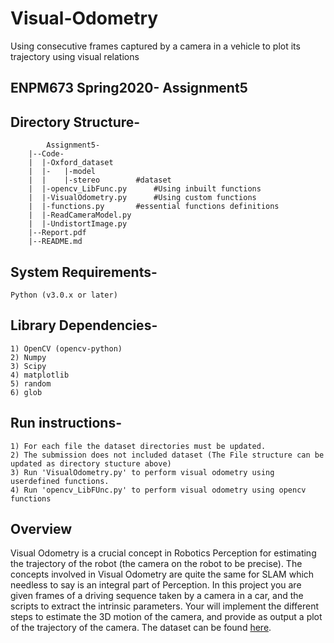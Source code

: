 # Visual-Odometry
Using consecutive frames captured by a camera in a vehicle to plot its trajectory using visual relations
## ENPM673 Spring2020- Assignment5

## Directory Structure-

	        Assignment5-
		|--Code-
		|  |-Oxford_dataset
		|  |-	|-model
		|  | 	|-stereo		#dataset
		|  |-opencv_LibFunc.py		#Using inbuilt functions
		|  |-VisualOdometry.py		#Using custom functions
		|  |-functions.py		#essential functions definitions
		|  |-ReadCameraModel.py
		|  |-UndistortImage.py
		|--Report.pdf
		|--README.md

## System Requirements-
	Python (v3.0.x or later)

## Library Dependencies-
	1) OpenCV (opencv-python)
	2) Numpy
	3) Scipy 
	4) matplotlib
	5) random
	6) glob

## Run instructions-
	1) For each file the dataset directories must be updated. 
	2) The submission does not included dataset (The File structure can be updated as directory stucture above)
	3) Run 'VisualOdometry.py' to perform visual odometry using userdefined functions.
	4) Run 'opencv_LibFUnc.py' to perform visual odometry using opencv functions

## Overview

Visual Odometry is a crucial concept in Robotics Perception for estimating the trajectory of the robot (the camera on the robot to be precise). The concepts involved in Visual Odometry are quite the same for SLAM which needless to say is an integral part of Perception.
In this project you are given frames of a driving sequence taken by a camera in a car, and the scripts to extract the intrinsic parameters. Your will implement the different steps to estimate the 3D motion of the camera, and provide as output a plot of the trajectory of the camera. The dataset can be found [here](https://drive.google.com/drive/folders/1f2xHP_l8croofUL_G5RZKmJo2YE9spx9).



